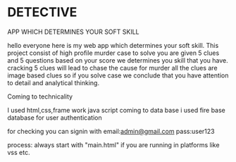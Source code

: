# DETECTIVE

APP WHICH DETERMINES YOUR SOFT SKILL

hello everyone here is my web app which determines your soft skill. This project consist of high profile murder case to solve you are given 5 clues and 5 questions based on your score we determines you skill that you have. cracking 5 clues will lead to chase the cause for murder all the clues are image based clues so if you solve case we conclude that you have attention to detail and analytical thinking.

Coming to technicality

I used html,css,frame work java script coming to data base i used fire base database for user authentication

for checking you can signin with email:admin@gmail.com pass:user123

process: always start with "main.html" if you are running in platforms like vss etc.
